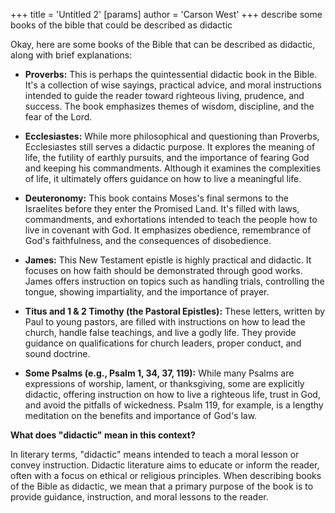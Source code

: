 +++
 title = 'Untitled 2'
[params]
	author = 'Carson West'
+++
describe some books of the bible that could be described as didactic

Okay, here are some books of the Bible that can be described as didactic, along with brief explanations:

*   **Proverbs:** This is perhaps the quintessential didactic book in the Bible. It's a collection of wise sayings, practical advice, and moral instructions intended to guide the reader toward righteous living, prudence, and success. The book emphasizes themes of wisdom, discipline, and the fear of the Lord.

*   **Ecclesiastes:** While more philosophical and questioning than Proverbs, Ecclesiastes still serves a didactic purpose. It explores the meaning of life, the futility of earthly pursuits, and the importance of fearing God and keeping his commandments. Although it examines the complexities of life, it ultimately offers guidance on how to live a meaningful life.

*   **Deuteronomy:** This book contains Moses's final sermons to the Israelites before they enter the Promised Land. It's filled with laws, commandments, and exhortations intended to teach the people how to live in covenant with God. It emphasizes obedience, remembrance of God's faithfulness, and the consequences of disobedience.

*   **James:** This New Testament epistle is highly practical and didactic. It focuses on how faith should be demonstrated through good works. James offers instruction on topics such as handling trials, controlling the tongue, showing impartiality, and the importance of prayer.

*   **Titus and 1 & 2 Timothy (the Pastoral Epistles):** These letters, written by Paul to young pastors, are filled with instructions on how to lead the church, handle false teachings, and live a godly life. They provide guidance on qualifications for church leaders, proper conduct, and sound doctrine.

*   **Some Psalms (e.g., Psalm 1, 34, 37, 119):** While many Psalms are expressions of worship, lament, or thanksgiving, some are explicitly didactic, offering instruction on how to live a righteous life, trust in God, and avoid the pitfalls of wickedness. Psalm 119, for example, is a lengthy meditation on the benefits and importance of God's law.

**What does "didactic" mean in this context?**

In literary terms, "didactic" means intended to teach a moral lesson or convey instruction. Didactic literature aims to educate or inform the reader, often with a focus on ethical or religious principles. When describing books of the Bible as didactic, we mean that a primary purpose of the book is to provide guidance, instruction, and moral lessons to the reader.